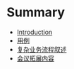 # Summary

* [Introduction](README.md)
* [用例](用例.md)
* [复杂业务流程叙述](/复杂业务过程叙述.md)
* [会议拓展内容](/会议拓展内容.md)


